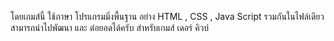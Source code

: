 โดยเกมส์นี้ ใช้ภาษา โปรแกรมมิ่งพื้นฐาน อย่าง HTML , CSS , Java Script รวมกันในไฟล์เดียว สามารถนำไปพัฒนา และ ต่อยอดได้ครับ สำหรับเกมส์ เดอร์ คิวบ์
